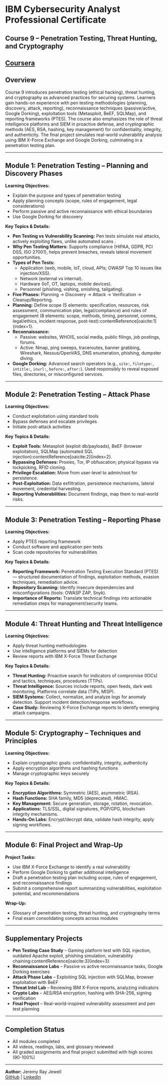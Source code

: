 # IBM Cybersecurity Analyst Professional Certificate  
## Course 9 – Penetration Testing, Threat Hunting, and Cryptography  

[Coursera](https://www.coursera.org/learn/ibm-penetration-testing-threat-hunting-cryptography/home/module/1)  
---

## Overview  
Course 9 introduces penetration testing (ethical hacking), threat hunting, and cryptography as advanced practices for securing systems. Learners gain hands-on experience with pen testing methodologies (planning, discovery, attack, reporting), reconnaissance techniques (passive/active, Google Dorking), exploitation tools (Metasploit, BeEF, SQLMap), and reporting frameworks (PTES). The course also emphasizes the role of threat intelligence platforms and SIEM in proactive defense, and cryptographic methods (AES, RSA, hashing, key management) for confidentiality, integrity, and authenticity. The final project simulates real-world vulnerability analysis using IBM X-Force Exchange and Google Dorking, culminating in a penetration testing plan.  

---

## Module 1: Penetration Testing – Planning and Discovery Phases  
**Learning Objectives:**  
- Explain the purpose and types of penetration testing  
- Apply planning concepts (scope, rules of engagement, legal considerations)  
- Perform passive and active reconnaissance with ethical boundaries  
- Use Google Dorking for discovery  

**Key Topics & Details:**  
- **Pen Testing vs Vulnerability Scanning:** Pen tests simulate real attacks, actively exploiting flaws, unlike automated scans .  
- **Why Pen Testing Matters:** Supports compliance (HIPAA, GDPR, PCI DSS, ISO 27001), helps prevent breaches, reveals lateral movement opportunities.  
- **Types of Pen Tests:**  
  - Application (web, mobile, IoT, cloud, APIs; OWASP Top 10 issues like injection/XSS).  
  - Network (external vs internal).  
  - Hardware (IoT, OT, laptops, mobile devices).  
  - Personnel (phishing, vishing, smishing, tailgating).  
- **Five Phases:** Planning → Discovery → Attack → Verification → Cleanup/Reporting.  
- **Planning:** Define scope (5 elements: specification, resources, risk assessment, communication plan, legal/compliance) and rules of engagement (8 elements: scope, methods, timing, personnel, comms, legal/ethics, incident response, post-test):contentReference[oaicite:1]{index=1}.  
- **Reconnaissance:**  
  - Passive: websites, WHOIS, social media, public filings, job postings, forums.  
  - Active: Nmap, ping sweeps, traceroutes, banner grabbing, Wireshark, Nessus/OpenVAS, DNS enumeration, phishing, dumpster diving.  
- **Google Dorking:** Advanced search operators (e.g., `site:`, `filetype:`, `intitle:`, `inurl:`, `before:`, `after:`). Used responsibly to reveal exposed files, directories, or misconfigured services.  

---

## Module 2: Penetration Testing – Attack Phase  
**Learning Objectives:**  
- Conduct exploitation using standard tools  
- Bypass defenses and escalate privileges  
- Initiate post-attack activities  

**Key Topics & Details:**  
- **Exploit Tools:** Metasploit (exploit db/payloads), BeEF (browser exploitation), SQLMap (automated SQL injection):contentReference[oaicite:2]{index=2}.  
- **Bypassing Defenses:** Proxies, Tor, IP obfuscation; physical bypass via lockpicking, RFID cloning.  
- **Privilege Escalation:** Move from user-level to admin/root for persistence.  
- **Post-Exploitation:** Data exfiltration, persistence mechanisms, lateral movement, credential harvesting.  
- **Reporting Vulnerabilities:** Document findings, map them to real-world risks.  

---

## Module 3: Penetration Testing – Reporting Phase  
**Learning Objectives:**  
- Apply PTES reporting framework  
- Conduct software and application pen tests  
- Scan code repositories for vulnerabilities  

**Key Topics & Details:**  
- **Reporting Framework:** Penetration Testing Execution Standard (PTES) — structured documentation of findings, exploitation methods, evasion techniques, remediation advice.  
- **Repository Scanning:** Identify insecure dependencies and misconfigurations (tools: OWASP ZAP, Snyk).  
- **Importance of Reports:** Translate technical findings into actionable remediation steps for management/security teams.  

---

## Module 4: Threat Hunting and Threat Intelligence  
**Learning Objectives:**  
- Apply threat hunting methodologies  
- Use intelligence platforms and SIEMs for detection  
- Review reports with IBM X-Force Threat Exchange  

**Key Topics & Details:**  
- **Threat Hunting:** Proactive search for indicators of compromise (IOCs) and tactics, techniques, procedures (TTPs).  
- **Threat Intelligence:** Sources include reports, open feeds, dark web monitoring. Platforms correlate data (TIPs, MISP).  
- **SIEM Systems:** Collect, normalize, and analyze logs for anomaly detection. Support incident detection/response workflows.  
- **Case Study:** Reviewing X-Force Exchange reports to identify emerging attack campaigns.  

---

## Module 5: Cryptography – Techniques and Principles  
**Learning Objectives:**  
- Explain cryptographic goals: confidentiality, integrity, authenticity  
- Apply encryption algorithms and hashing functions  
- Manage cryptographic keys securely  

**Key Topics & Details:**  
- **Encryption Algorithms:** Symmetric (AES), asymmetric (RSA).  
- **Hash Functions:** SHA family, MD5 (deprecated), HMAC.  
- **Key Management:** Secure generation, storage, rotation, revocation.  
- **Applications:** TLS/SSL, digital signatures, PGP/GPG, blockchain integrity mechanisms.  
- **Hands-On Labs:** Encrypt/decrypt data, validate hash integrity, apply signing workflows.  

---

## Module 6: Final Project and Wrap-Up  
**Project Tasks:**  
- Use IBM X-Force Exchange to identify a real vulnerability  
- Perform Google Dorking to gather additional intelligence  
- Draft a penetration testing plan including scope, rules of engagement, and reconnaissance findings  
- Submit a comprehensive report summarizing vulnerabilities, exploitation potential, and recommendations  

**Wrap-Up:**  
- Glossary of penetration testing, threat hunting, and cryptography terms  
- Final exam consolidating concepts across modules  

---

## Supplementary Projects  
- **Pen Testing Case Study** – Gaming platform test with SQL injection, outdated Apache exploit, phishing simulation, vulnerability chaining:contentReference[oaicite:3]{index=3}  
- **Reconnaissance Labs** – Passive vs active reconnaissance tasks, Google Dorking exercises  
- **Attack Phase Labs** – Exploiting SQL injection with SQLMap, browser exploitation with BeEF  
- **Threat Intel Lab** – Reviewing IBM X-Force reports, analyzing indicators  
- **Crypto Labs** – AES/RSA encryption, hashing with SHA-256, signing verification  
- **Final Project** – Real-world-inspired vulnerability assessment and pen test planning  

---

## Completion Status  
- All modules completed  
- All videos, readings, labs, and glossary reviewed  
- All graded assignments and final project submitted with high scores (90-100%)  

---

**Author:** Jeremy Ray Jewell  
[GitHub](https://github.com/jeremyrayjewell) | [LinkedIn](https://www.linkedin.com/in/jeremyrayjewell)
